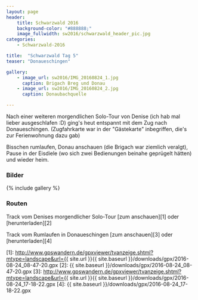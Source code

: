 ```yaml
---
layout: page
header:
    title: Schwarzwald 2016	
    background-color: "#888888;"
    image_fullwidth: sw2016/schwarzwald_header_pic.jpg
categories:
    - Schwarzwald-2016

title:  "Schwarzwald Tag 5"
teaser: "Donaueschingen"

gallery:
    - image_url: sw2016/IMG_20160824_1.jpg
      caption: Brigach Breg und Donau
    - image_url: sw2016/IMG_20160824_2.jpg
      caption: Donaubachquelle

---
```


Nach einer weiteren morgendlichen Solo-Tour von Denise (ich hab mal lieber ausgeschlafen :D) ging's heut entspannt mit dem Zug nach Donaueschingen. 
(Zugfahrkarte war in der "Gästekarte" inbegriffen, die's zur Ferienwohnung dazu gab)

Bisschen rumlaufen, Donau anschauen (die Brigach war ziemlich veralgt), Pause in der Eisdiele (wo sich zwei Bedienungen beinahe geprügelt hätten) und wieder heim.

### Bilder

{% include gallery %}

### Routen

Track vom Denises morgendlicher Solo-Tour [zum anschauen][1] oder [herunterladen][2]

Track vom Rumlaufen in Donaueschingen [zum anschauen][3] oder [herunterladen][4]



 [1]: http://www.gpswandern.de/gpxviewer/tvanzeige.shtml?mtype=landscape&url={{ site.url }}{{ site.baseurl }}/downloads/gpx/2016-08-24_08-47-20.gpx
 [2]: {{ site.baseurl }}/downloads/gpx/2016-08-24_08-47-20.gpx
 [3]: http://www.gpswandern.de/gpxviewer/tvanzeige.shtml?mtype=landscape&url={{ site.url }}{{ site.baseurl }}/downloads/gpx/2016-08-24_17-18-22.gpx
 [4]: {{ site.baseurl }}/downloads/gpx/2016-08-24_17-18-22.gpx
